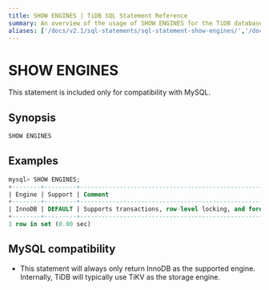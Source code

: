 ```yaml
---
title: SHOW ENGINES | TiDB SQL Statement Reference
summary: An overview of the usage of SHOW ENGINES for the TiDB database.
aliases: ['/docs/v2.1/sql-statements/sql-statement-show-engines/','/docs/v2.1/reference/sql/statements/show-engines/']
---
```


# SHOW ENGINES

This statement is included only for compatibility with MySQL.

## Synopsis

```sql
SHOW ENGINES
```

## Examples

```sql
mysql> SHOW ENGINES;
+--------+---------+------------------------------------------------------------+--------------+------+------------+
| Engine | Support | Comment                                                    | Transactions | XA   | Savepoints |
+--------+---------+------------------------------------------------------------+--------------+------+------------+
| InnoDB | DEFAULT | Supports transactions, row-level locking, and foreign keys | YES          | YES  | YES        |
+--------+---------+------------------------------------------------------------+--------------+------+------------+
1 row in set (0.00 sec)
```

## MySQL compatibility

* This statement will always only return InnoDB as the supported engine. Internally, TiDB will typically use TiKV as the storage engine.
